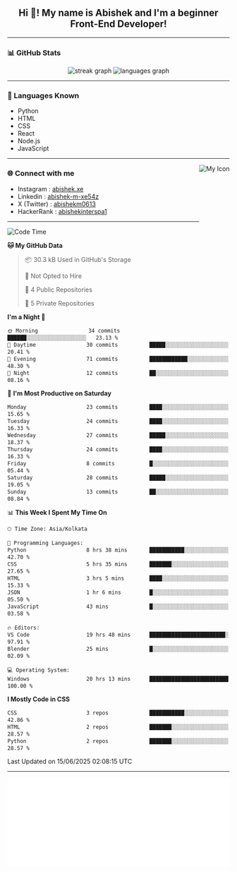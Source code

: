 <h2 align="center">Hi 👋! My name is <b>Abishek</b> and I'm a beginner Front-End Developer!</h2>

---

### 📊 GitHub Stats

<div align="center">
  <img src="https://streak-stats.demolab.com?user=Abishek-Web-Co&locale=en&mode=daily&theme=dracula&hide_border=false&border_radius=5" height="150" alt="streak graph" />
  <img src="https://github-readme-stats.vercel.app/api/top-langs?username=Abishek-Web-Co&locale=en&hide_title=false&layout=compact&card_width=320&langs_count=5&theme=dracula&hide_border=false" height="150" alt="languages graph" />
</div>

---

### 🧠 Languages Known

- Python  
- HTML  
- CSS  
- React  
- Node.js  
- JavaScript  

---

<img align="right" height="150" src="https://abish-file.web.app/assets/favicon.png" alt="My Icon" />

### 🌐 Connect with me

- Instagram   : [abishek.xe](https://www.instagram.com/abishek.xe/)
- Linkedin    : [abishek-m-xe54z](https://www.linkedin.com/in/abishek-m-xe54z/)
- X (Twitter) : [abishekm0613](https://x.com/abishekm0613)
- HackerRank  : [abishekinterspa1](https://www.hackerrank.com/profile/abishekinterspa1)

---

<!--START_SECTION:waka-->
![Code Time](http://img.shields.io/badge/Code%20Time-44%20hrs%2055%20mins-blue)

**🐱 My GitHub Data** 

> 📦 30.3 kB Used in GitHub's Storage 
 > 
> 🚫 Not Opted to Hire
 > 
> 📜 4 Public Repositories 
 > 
> 🔑 5 Private Repositories 
 > 
**I'm a Night 🦉** 

```text
🌞 Morning                34 commits          ██████░░░░░░░░░░░░░░░░░░░   23.13 % 
🌆 Daytime                30 commits          █████░░░░░░░░░░░░░░░░░░░░   20.41 % 
🌃 Evening                71 commits          ████████████░░░░░░░░░░░░░   48.30 % 
🌙 Night                  12 commits          ██░░░░░░░░░░░░░░░░░░░░░░░   08.16 % 
```
📅 **I'm Most Productive on Saturday** 

```text
Monday                   23 commits          ████░░░░░░░░░░░░░░░░░░░░░   15.65 % 
Tuesday                  24 commits          ████░░░░░░░░░░░░░░░░░░░░░   16.33 % 
Wednesday                27 commits          █████░░░░░░░░░░░░░░░░░░░░   18.37 % 
Thursday                 24 commits          ████░░░░░░░░░░░░░░░░░░░░░   16.33 % 
Friday                   8 commits           █░░░░░░░░░░░░░░░░░░░░░░░░   05.44 % 
Saturday                 28 commits          █████░░░░░░░░░░░░░░░░░░░░   19.05 % 
Sunday                   13 commits          ██░░░░░░░░░░░░░░░░░░░░░░░   08.84 % 
```


📊 **This Week I Spent My Time On** 

```text
🕑︎ Time Zone: Asia/Kolkata

💬 Programming Languages: 
Python                   8 hrs 38 mins       ███████████░░░░░░░░░░░░░░   42.70 % 
CSS                      5 hrs 35 mins       ███████░░░░░░░░░░░░░░░░░░   27.65 % 
HTML                     3 hrs 5 mins        ████░░░░░░░░░░░░░░░░░░░░░   15.33 % 
JSON                     1 hr 6 mins         █░░░░░░░░░░░░░░░░░░░░░░░░   05.50 % 
JavaScript               43 mins             █░░░░░░░░░░░░░░░░░░░░░░░░   03.58 % 

🔥 Editors: 
VS Code                  19 hrs 48 mins      ████████████████████████░   97.91 % 
Blender                  25 mins             █░░░░░░░░░░░░░░░░░░░░░░░░   02.09 % 

💻 Operating System: 
Windows                  20 hrs 13 mins      █████████████████████████   100.00 % 
```

**I Mostly Code in CSS** 

```text
CSS                      3 repos             ███████████░░░░░░░░░░░░░░   42.86 % 
HTML                     2 repos             ███████░░░░░░░░░░░░░░░░░░   28.57 % 
Python                   2 repos             ███████░░░░░░░░░░░░░░░░░░   28.57 % 
```




 Last Updated on 15/06/2025 02:08:15 UTC
<!--END_SECTION:waka-->

---

<div align="center">
  <a href="https://abish-file.web.app/" target="_blank" rel="noopener noreferrer"><img height="200" src="pic.png" alt="Profile Picture" /></a>
</div>


